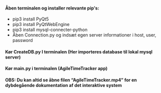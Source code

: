 #### Åben terminalen og installer relevante pip's:
- pip3 install PyQt5
- pip3 install PyQtWebEngine
- pip3 install mysql-connecter-python
- Åben Connection.py og indsæt egen server informationer i host, user, password

#### Kør CreateDB.py I terminalen (Her importeres database til lokal mysql server)

#### Kør main.py i terminalen (AgileTimeTracker app)



#### OBS: Du kan altid se åbne filen “AgileTimeTracker.mp4” for en dybdegående dokumentation af det interaktive system
